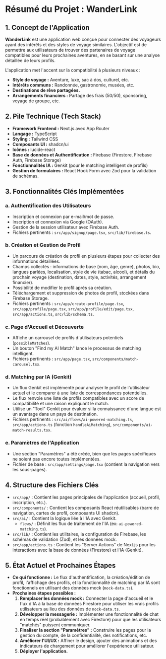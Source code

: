 # Résumé du Projet : WanderLink

## 1. Concept de l'Application

**WanderLink** est une application web conçue pour connecter des voyageurs ayant des intérêts et des styles de voyage similaires. L'objectif est de permettre aux utilisateurs de trouver des partenaires de voyage compatibles pour leurs prochaines aventures, en se basant sur une analyse détaillée de leurs profils.

L'application met l'accent sur la compatibilité à plusieurs niveaux :
- **Style de voyage :** Aventure, luxe, sac à dos, culturel, etc.
- **Intérêts communs :** Randonnée, gastronomie, musées, etc.
- **Destinations de rêve partagées.**
- **Arrangements financiers :** Partage des frais (50/50), sponsoring, voyage de groupe, etc.

## 2. Pile Technique (Tech Stack)

- **Framework Frontend :** Next.js avec App Router
- **Langage :** TypeScript
- **Styling :** Tailwind CSS
- **Composants UI :** shadcn/ui
- **Icônes :** lucide-react
- **Base de données et Authentification :** Firebase (Firestore, Firebase Auth, Firebase Storage)
- **Fonctionnalités IA :** Genkit (pour le matching intelligent de profils)
- **Gestion de formulaires :** React Hook Form avec Zod pour la validation de schémas.

## 3. Fonctionnalités Clés Implémentées

### a. Authentification des Utilisateurs
- Inscription et connexion par e-mail/mot de passe.
- Inscription et connexion via Google (OAuth).
- Gestion de la session utilisateur avec Firebase Auth.
- Fichiers pertinents : `src/app/signup/page.tsx`, `src/lib/firebase.ts`.

### b. Création et Gestion de Profil
- Un parcours de création de profil en plusieurs étapes pour collecter des informations détaillées.
- Champs collectés : informations de base (nom, âge, genre), photos, bio, langues parlées, localisation, style de vie (tabac, alcool), et détails du prochain voyage (destination, dates, style, activités, arrangement financier).
- Possibilité de modifier le profil après sa création.
- Téléchargement et suppression de photos de profil, stockées dans Firebase Storage.
- Fichiers pertinents : `src/app/create-profile/page.tsx`, `src/app/profile/page.tsx`, `src/app/profile/edit/page.tsx`, `src/app/actions.ts`, `src/lib/schema.ts`.

### c. Page d'Accueil et Découverte
- Affiche un carrousel de profils d'utilisateurs potentiels (`possibleMatches`).
- Un bouton "Find my AI Match" lance le processus de matching intelligent.
- Fichiers pertinents : `src/app/page.tsx`, `src/components/match-carousel.tsx`.

### d. Matching par IA (Genkit)
- Un flux Genkit est implémenté pour analyser le profil de l'utilisateur actuel et le comparer à une liste de correspondances potentielles.
- Le flux renvoie une liste de profils compatibles avec un score de compatibilité et une raison expliquant le match.
- Utilise un "Tool" Genkit pour évaluer si la connaissance d'une langue est un avantage dans un pays de destination.
- Fichiers pertinents : `src/ai/flows/ai-powered-matching.ts`, `src/app/actions.ts` (fonction `handleAiMatching`), `src/components/ai-match-results.tsx`.

### e. Paramètres de l'Application
- Une section "Paramètres" a été créée, bien que les pages spécifiques ne soient pas encore toutes implémentées.
- Fichier de base : `src/app/settings/page.tsx` (contient la navigation vers les sous-pages).

## 4. Structure des Fichiers Clés

- `src/app/` : Contient les pages principales de l'application (accueil, profil, inscription, etc.).
- `src/components/` : Contient les composants React réutilisables (barre de navigation, cartes de profil, composants UI shadcn).
- `src/ai/` : Contient la logique liée à l'IA avec Genkit.
  - `flows/` : Définit les flux de traitement de l'IA (ex: `ai-powered-matching.ts`).
- `src/lib/` : Contient les utilitaires, la configuration de Firebase, les schémas de validation (Zod), et les données mock.
- `src/app/actions.ts` : Contient les "Server Actions" de Next.js pour les interactions avec la base de données (Firestore) et l'IA (Genkit).

## 5. État Actuel et Prochaines Étapes

- **Ce qui fonctionne :** Le flux d'authentification, la création/édition de profil, l'affichage des profils, et la fonctionnalité de matching par IA sont fonctionnels en utilisant des données mock (`mock-data.ts`).
- **Prochaines étapes possibles :**
  1. **Remplacer les données mock :** Connecter la page d'accueil et le flux d'IA à la base de données Firestore pour utiliser les vrais profils utilisateurs au lieu des données de `mock-data.ts`.
  2. **Développer la messagerie :** Implémenter une fonctionnalité de chat en temps réel (probablement avec Firestore) pour que les utilisateurs "matchés" puissent communiquer.
  3. **Finaliser la section "Paramètres" :** Construire les pages pour la gestion du compte, de la confidentialité, des notifications, etc.
  4. **Améliorer l'UI/UX :** Affiner le design, ajouter des animations et des indicateurs de chargement pour améliorer l'expérience utilisateur.
  5. **Déployer l'application.**
